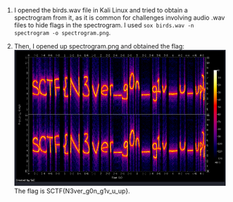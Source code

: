 1. I opened the birds.wav file in Kali Linux and tried to obtain a spectrogram from it, as it is common for challenges involving audio .wav files to hide flags in the spectrogram. I used `sox birds.wav -n spectrogram -o spectrogram.png`. 

2. Then, I opened up spectrogram.png and obtained the flag:
![spectrogram](image.png)
The flag is SCTF{N3ver_g0n_g1v_u_up}.